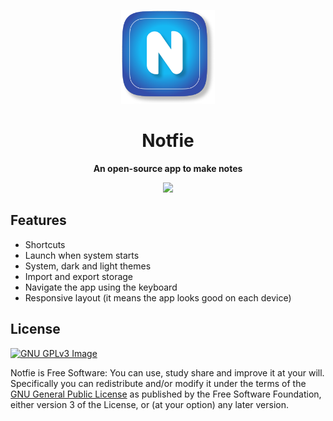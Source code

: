 <p align="center"><img src="src/res/assets/icons/png/256x256.png" width="150"></p>

<h1 align="center">Notfie</h1>

<p align="center">
<b>An open-source app to make notes</b>
</p>

<p align="center">
<a href="https://www.gnu.org/licenses/gpl-3.0" alt="License: GPLv3"><img src="https://img.shields.io/badge/License-GPL%20v3-blue.svg"></a>
</p>

## Features
* Shortcuts
* Launch when system starts
* System, dark and light themes
* Import and export storage
* Navigate the app using the keyboard
* Responsive layout (it means the app looks good on each device)

## License
[![GNU GPLv3 Image](https://www.gnu.org/graphics/gplv3-127x51.png)](https://www.gnu.org/licenses/gpl-3.0.en.html)

Notfie is Free Software: You can use, study share and improve it at your
will. Specifically you can redistribute and/or modify it under the terms of the
[GNU General Public License](https://www.gnu.org/licenses/gpl.html) as
published by the Free Software Foundation, either version 3 of the License, or
(at your option) any later version.
